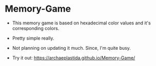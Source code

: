 # Memory-Game
- This memory game is based on hexadecimal color values and it's corresponding colors.
- Pretty simple really.

- Not planning on updating it much. Since, I'm quite busy.

- Try it out: https://archaeplastida.github.io/Memory-Game/

